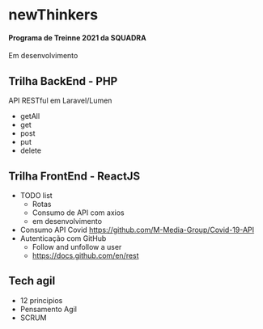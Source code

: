 # newThinkers
<h4>Programa de Treinne 2021 da SQUADRA</h4>

Em desenvolvimento


<h2>Trilha BackEnd - PHP</h2>
<p>API RESTful em Laravel/Lumen</p>

  - getAll 
  - get
  - post
  - put
  - delete

<h2>Trilha FrontEnd - ReactJS</h2>

  - TODO list
    - Rotas
    - Consumo de API com axios
    - em desenvolvimento
  - Consumo API Covid <a href>https://github.com/M-Media-Group/Covid-19-API</a> 
  - Autenticação com GitHub
    - Follow and unfollow a user
    - <a href>https://docs.github.com/en/rest</a> 
  
<h2>Tech agil</h2>
  
  - 12 principios
  - Pensamento Agil
  - SCRUM
